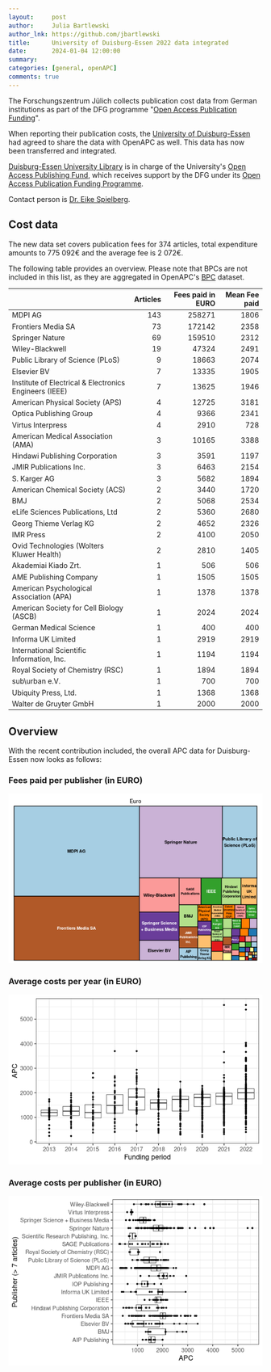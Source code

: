 ```yaml
---
layout:     post
author:     Julia Bartlewski
author_lnk: https://github.com/jbartlewski
title:      University of Duisburg-Essen 2022 data integrated
date:       2024-01-04 12:00:00
summary:    
categories: [general, openAPC]
comments: true
---
```





The Forschungszentrum Jülich collects publication cost data from German institutions as part of the DFG programme "[Open Access Publication Funding](https://www.fz-juelich.de/en/zb/open-science/open-access/monitoring-dfg-oa-publication-funding)".

When reporting their publication costs, the [University of Duisburg-Essen](https://www.uni-due.de/en/index.php) had agreed to share the data with OpenAPC as well. This data has now been transferred and integrated.

[Duisburg-Essen University Library](https://www.uni-due.de/ub/en/eindex.php) is in charge of the University's [Open Access Publishing Fund](https://www.uni-due.de/ub/en/eopenaccess_foerderung.php), which receives support by the DFG under its [Open Access Publication Funding Programme](https://www.dfg.de/en/research_funding/programmes/infrastructure/lis/open_access/infrastructure_funding/).

Contact person is [Dr. Eike Spielberg](mailto:openaccess.ub@uni-due.de).

## Cost data



The new data set covers publication fees for 374 articles, total expenditure amounts to 775 092€ and the average fee is 2 072€.

The following table provides an overview. Please note that BPCs are not included in this list, as they are aggregated in OpenAPC's [BPC](https://github.com/OpenAPC/openapc-de/blob/master/data/bpc.csv) dataset.



|                                                       | Articles| Fees paid in EURO| Mean Fee paid|
|:------------------------------------------------------|--------:|-----------------:|-------------:|
|MDPI AG                                                |      143|            258271|          1806|
|Frontiers Media SA                                     |       73|            172142|          2358|
|Springer Nature                                        |       69|            159510|          2312|
|Wiley-Blackwell                                        |       19|             47324|          2491|
|Public Library of Science (PLoS)                       |        9|             18663|          2074|
|Elsevier BV                                            |        7|             13335|          1905|
|Institute of Electrical & Electronics Engineers (IEEE) |        7|             13625|          1946|
|American Physical Society (APS)                        |        4|             12725|          3181|
|Optica Publishing Group                                |        4|              9366|          2341|
|Virtus Interpress                                      |        4|              2910|           728|
|American Medical Association (AMA)                     |        3|             10165|          3388|
|Hindawi Publishing Corporation                         |        3|              3591|          1197|
|JMIR Publications Inc.                                 |        3|              6463|          2154|
|S. Karger AG                                           |        3|              5682|          1894|
|American Chemical Society (ACS)                        |        2|              3440|          1720|
|BMJ                                                    |        2|              5068|          2534|
|eLife Sciences Publications, Ltd                       |        2|              5360|          2680|
|Georg Thieme Verlag KG                                 |        2|              4652|          2326|
|IMR Press                                              |        2|              4100|          2050|
|Ovid Technologies (Wolters Kluwer Health)              |        2|              2810|          1405|
|Akademiai Kiado Zrt.                                   |        1|               506|           506|
|AME Publishing Company                                 |        1|              1505|          1505|
|American Psychological Association (APA)               |        1|              1378|          1378|
|American Society for Cell Biology (ASCB)               |        1|              2024|          2024|
|German Medical Science                                 |        1|               400|           400|
|Informa UK Limited                                     |        1|              2919|          2919|
|International Scientific Information, Inc.             |        1|              1194|          1194|
|Royal Society of Chemistry (RSC)                       |        1|              1894|          1894|
|sub\urban e.V.                                         |        1|               700|           700|
|Ubiquity Press, Ltd.                                   |        1|              1368|          1368|
|Walter de Gruyter GmbH                                 |        1|              2000|          2000|



## Overview

With the recent contribution included, the overall APC data for Duisburg-Essen now looks as follows:

### Fees paid per publisher (in EURO)

![plot of chunk tree_due_2024_01_04_full](/figure/tree_due_2024_01_04_full-1.png)

###  Average costs per year (in EURO)

![plot of chunk box_due_2024_01_04_year_full](/figure/box_due_2024_01_04_year_full-1.png)

###  Average costs per publisher (in EURO)

![plot of chunk box_due_2024_01_04_publisher_full](/figure/box_due_2024_01_04_publisher_full-1.png)
